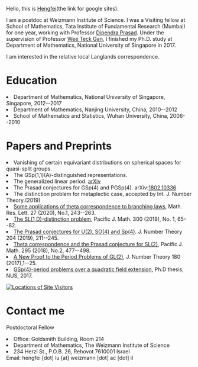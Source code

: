 


Hello, this is <a href="https://sites.google.com/site/luhengfei1018/home">Hengfei</a>(the link for google sites). 
<p>
I am a postdoc at Weizmann Institute of Science. I was a Visiting fellow at School of Mathematics, Tata Institute of Fundamental Research (Mumbai) for one year, working with Professor <a href="http://www.math.tifr.res.in/~dprasad/">Dipendra Prasad</a>. Under the supervision of Professor <a href="http://www.math.nus.edu.sg/~matgwt/">Wee Teck Gan</a>, I finished my Ph.D. study at Department of Mathematics, National University of Singapore in 2017.
 </p> 
  <p>
 I am interested in the relative local Langlands correspondence.
</p>

<h1> Education </h1>
<p>
<li> Department of Mathematics, National University of Singapore, Singapore, 2012--2017 </li>
 <li> Department of Mathematics, Nanjing University, China, 2010--2012 </li>
 <li> School of Mathematics and Statistics, Wuhan University, China, 2006--2010 </li>
</p>

<h1> Papers and Preprints </h1>
<p>
 <li> Vanishing of certain equivariant distributions on spherical spaces for quasi-split groups.
  </li>
 <li>The GSp(1,1)(A)-distinguished representations. 
 </li>
 <li> The generalized linear period. <a href="https://arxiv.org/abs/2020.00447"> arXiv</a>
  </li>
 <li> The Prasad conjectures for GSp(4) and PGSp(4). arXiv:<a href="https://arxiv.org/abs/1802.10336v4">1802.10336 </a></li>
 <li> The distinction problem for metaplectic case, accepted by Int. J. Number Theory.(2019)
  </li>
 <li> <a href="https://www.intlpress.com/site/pub/pages/journals/items/mrl/content/vols/0027/0001/a012/index.php"> Some applications of theta correspondence to branching laws</a>, Math. Res. Lett. 27 (2020), No.1, 243--263. 
 </li>
<li> <a href="https://msp.org/pjm/2019/300-1/p04.xhtml">The SL(1,D)-distinction problem</a>, Pacific J. Math. 300 (2019), No. 1, 65--82. </li>
<li><a href="https://doi.org/10.1016/j.jnt.2019.04.002">The Prasad conjectures for U(2), SO(4) and Sp(4)</a>. J. Number Theory 204 (2019), 211--245.
  </li>
<li> <a href="https://msp.org/pjm/2018/295-2/p12.xhtml">Theta correspondence and the Prasad conjecture for SL(2)</a>,
 Pacific J. Math. 295 (2018), No.2, 477--498. </li> 
<li><a href="https://doi.org/10.1016/j.jnt.2017.03.010">A New Proof to the Period Problems of GL(2)</a>,
 J. Number Theory 180 (2017),1--25. </li>
<li><a href="http://scholarbank.nus.sg/handle/10635/135863">GSp(4)-period problems over a quadratic field extension</a>, 
 Ph.D thesis, NUS, 2017.</li>
 </p>
 <p>
 <a href="https://m.maploco.com/details/b3a5xvfj"><img style="border:0px;" src="https://www.maploco.com/vmap/s/9978463.png" alt="Locations of Site Visitors" title="Locations of Site Visitors"/></a>  
</p>
<h1> Contact me </h1>

<p>
Postdoctoral Fellow 
 <li>
 Office: Goldsmith Building, Room 214</li>
<li>Department of Mathematics, 
The Weizmann Institute of Science </li>
<li>234 Herzl St., P.O.B. 26, Rehovot 7610001 Israel </li>
Email: hengfei [dot] lu [at] weizmann [dot] ac [dot] il 
</p>
